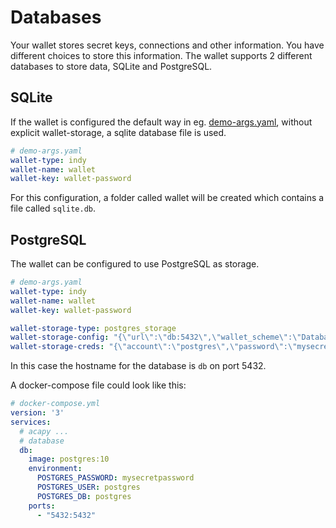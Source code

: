 # Databases

Your wallet stores secret keys, connections and other information.
You have different choices to store this information.
The wallet supports 2 different databases to store data, SQLite and PostgreSQL.

## SQLite

If the wallet is configured the default way in eg. [demo-args.yaml](https://github.com/hyperledger/aries-cloudagent-python/tree/0.11.0-rc1/demo/demo-args.yaml), without explicit wallet-storage, a sqlite database file is used.

```yaml
# demo-args.yaml
wallet-type: indy
wallet-name: wallet
wallet-key: wallet-password
```

For this configuration, a folder called wallet will be created which contains a file called `sqlite.db`.

## PostgreSQL

The wallet can be configured to use PostgreSQL as storage.

```yaml
# demo-args.yaml
wallet-type: indy
wallet-name: wallet
wallet-key: wallet-password

wallet-storage-type: postgres_storage
wallet-storage-config: "{\"url\":\"db:5432\",\"wallet_scheme\":\"DatabasePerWallet\"}"
wallet-storage-creds: "{\"account\":\"postgres\",\"password\":\"mysecretpassword\",\"admin_account\":\"postgres\",\"admin_password\":\"mysecretpassword\"}"
```

In this case the hostname for the database is `db` on port 5432.

A docker-compose file could look like this:

```yaml
# docker-compose.yml
version: '3'
services:
  # acapy ...
  # database
  db:
    image: postgres:10
    environment:
      POSTGRES_PASSWORD: mysecretpassword
      POSTGRES_USER: postgres
      POSTGRES_DB: postgres
    ports:
      - "5432:5432"
```
